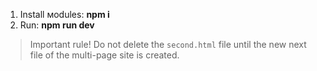<ol>
  <li>Install мodules: <strong>npm i</strong></li>
  <li>Run: <strong>npm run dev</strong></li>
</ol>
<blockquote>Important rule! Do not delete the <code>second.html</code> file until the new next file of the multi-page site is created.</blockquote>
